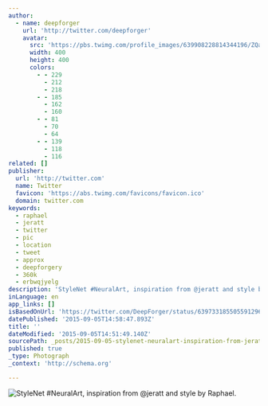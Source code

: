 ```yaml
---
author:
  - name: deepforger
    url: 'http://twitter.com/deepforger'
    avatar:
      src: 'https://pbs.twimg.com/profile_images/639908228814344196/ZQaqwb4p_400x400.jpg'
      width: 400
      height: 400
      colors:
        - - 229
          - 212
          - 218
        - - 185
          - 162
          - 160
        - - 81
          - 70
          - 64
        - - 139
          - 118
          - 116
related: []
publisher:
  url: 'http://twitter.com'
  name: Twitter
  favicon: 'https://abs.twimg.com/favicons/favicon.ico'
  domain: twitter.com
keywords:
  - raphael
  - jeratt
  - twitter
  - pic
  - location
  - tweet
  - approx
  - deepforgery
  - 360k
  - erbwqjyelg
description: 'StyleNet #NeuralArt, inspiration from @jeratt and style by Raphael.'
inLanguage: en
app_links: []
isBasedOnUrl: 'https://twitter.com/DeepForger/status/639733185505591296'
datePublished: '2015-09-05T14:58:47.893Z'
title: ''
dateModified: '2015-09-05T14:51:49.140Z'
sourcePath: _posts/2015-09-05-stylenet-neuralart-inspiration-from-jeratt-and-style-by-r.md
published: true
_type: Photograph
_context: 'http://schema.org'

---
```

![StyleNet &num;NeuralArt&comma; inspiration from &commat;jeratt and style by Raphael&period;](https://pbs.twimg.com/media/CODJ8KXWoAAVGTP.jpg:large)
